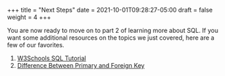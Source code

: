 +++
title = "Next Steps"
date = 2021-10-01T09:28:27-05:00
draft = false
weight = 4
+++

You are now ready to move on to part 2 of learning more about SQL. If you want some additional resources on the topics we just covered, here are a few of our favorites.

1. [W3Schools SQL Tutorial](https://www.w3schools.com/sql/default.asp)
1. [Difference Between Primary and Foreign Key](https://www.geeksforgeeks.org/difference-between-primary-key-and-foreign-key/)
